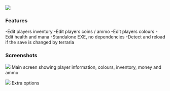 ![](https://i.imgur.com/5B977EX.png)

### Features
-Edit players inventory
-Edit players coins / ammo
-Edit players colours 
-Edit health and mana
-Standalone EXE, no dependencies
-Detect and reload if the save is changed by terraria

### Screenshots
![](https://i.imgur.com/h0m1NFu.png)
Main screen showing player information, colours, inventory, money and ammo

![](https://i.imgur.com/vGMvdrR.png)
Extra options
